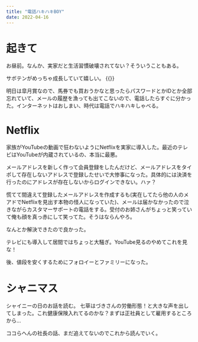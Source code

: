 ```yaml
---
title: "電話ハキハキBOY"
date: 2022-04-16
---
```



# 起きて
お昼前。なんか、実家だと生活習慣破壊されてない？そういうこともある。

サボテンがめっちゃ成長していて嬉しい。
{{<tweet user="dango_bot" id="1515353501442150403">}}

明日は皐月賞なので、馬券でも買おうかなと思ったらパスワードとかIDとか全部忘れていて、メールの履歴を漁っても出てこないので、電話したらすぐに分かった。インターネットはおしまい、時代は電話でハキハキしゃべる。

# Netflix

家族がYouTubeの動画で狂わないようにNetflixを実家に導入した。最近のテレビはYouTubeが内蔵されているの、本当に最悪。

メールアドレスを新しく作って会員登録をしたんだけど、メールアドレスをタイポして存在しないアドレスで登録したせいで大惨事になった。具体的には決済を行ったのにアドレスが存在しないからログインできない。ハァ？

慌てて間違えて登録したメールアドレスを作成するも(実在してたら他の人のメアドでNetflixを見出す本物の怪人になっていた)、メールは届かなかったので泣きながらカスタマーサポートの電話をする。受付のお姉さんがちょっと笑っていて俺も顔を真っ赤にして笑ってた。そうはならんやろ。

なんとか解決できたので良かった。

テレビにも導入して居間ではちょっと大騒ぎ。YouTube見るのやめてこれを見な！

後、値段を安くするためにフォロイーとファミリーになった。
# シャニマス
シャイニーの日のお話を読む。
七草はづきさんの労働形態！と大きな声を出してしまった。これ健康保険入れてるのかな？まずは正社員として雇用するところから...

ココらへんの社長の話、まだ追えてないのでこれから読んでいく。